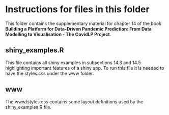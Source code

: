 # Instructions for files in this folder

This folder contains the supplementary material for chapter 14 of the book **Building a Platform for Data-Driven Pandemic Prediction: From Data Modelling to Visualisation - The CovidLP Project**.

## shiny_examples.R
This file contains all shiny examples in subsections 14.3 and 14.5 highlighting important features of a shiny app. To run this file it is needed to have the styles.css under the www folder.

## www
The www/styles.css contains some layout definitions used by the shiny_examples.R file.
